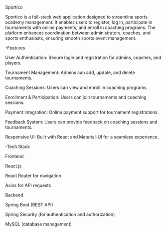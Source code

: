 Sportico

Sportico is a full-stack web application designed to streamline sports academy management. It enables users to register, log in, participate in tournaments with online payments, and enroll in coaching programs. The platform enhances coordination between administrators, coaches, and sports enthusiasts, ensuring smooth sports event management.

-Features

User Authentication: Secure login and registration for admins, coaches, and players.

Tournament Management: Admins can add, update, and delete tournaments.

Coaching Sessions: Users can view and enroll in coaching programs.

Enrollment & Participation: Users can join tournaments and coaching sessions.

Payment Integration: Online payment support for tournament registrations.

Feedback System: Users can provide feedback on coaching sessions and tournaments.

Responsive UI: Built with React and Material-UI for a seamless experience.

-Tech Stack

Frontend

  React.js 

  React Router for navigation

  Axios for API requests

Backend

  Spring Boot (REST API)

  Spring Security (for authentication and authorization)

  MySQL (database management)
